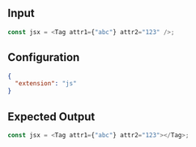 
## Input
```javascript input
const jsx = <Tag attr1={"abc"} attr2="123" />;
```

## Configuration
```json configuration
{
  "extension": "js"
}
```

## Expected Output
```javascript expected output
const jsx = <Tag attr1={"abc"} attr2="123"></Tag>;
```

